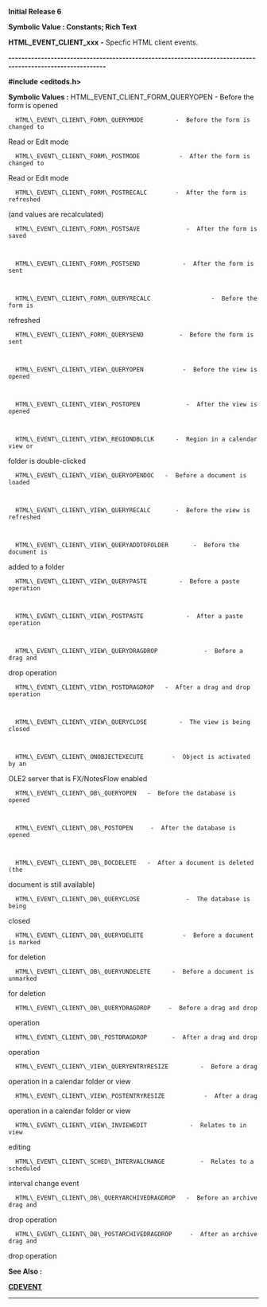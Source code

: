 




<!--
 /\* Font Definitions \*/
 @font-face
 {font-family:Helv;
 panose-1:2 11 6 4 2 2 2 3 2 4;}
@font-face
 {font-family:"Cambria Math";
 panose-1:2 4 5 3 5 4 6 3 2 4;}
 /\* Style Definitions \*/
 p.MsoNormal, li.MsoNormal, div.MsoNormal
 {margin-top:0cm;
 margin-right:0cm;
 margin-bottom:8.0pt;
 margin-left:0cm;
 line-height:107%;
 font-size:11.0pt;
 font-family:"Calibri",sans-serif;}
.MsoChpDefault
 {font-size:11.0pt;}
.MsoPapDefault
 {margin-bottom:8.0pt;
 line-height:107%;}
 /\* Page Definitions \*/
 @page WordSection1
 {size:612.0pt 792.0pt;
 margin:72.0pt 72.0pt 72.0pt 72.0pt;}
div.WordSection1
 {page:WordSection1;}
-->




**Initial Release 6**



**Symbolic Value : Constants; Rich
Text**



**HTML\_EVENT\_CLIENT\_xxx** **-** Specfic HTML
client events.


**----------------------------------------------------------------------------------------------------------**



**#include <editods.h>**


 **Symbolic Values :**      HTML\_EVENT\_CLIENT\_FORM\_QUERYOPEN         -  Before the form
is opened  

  

      HTML\_EVENT\_CLIENT\_FORM\_QUERYMODE         -  Before the form is changed to
Read or Edit mode  

  

      HTML\_EVENT\_CLIENT\_FORM\_POSTMODE           -  After the form is changed to
Read or Edit mode  

  

      HTML\_EVENT\_CLIENT\_FORM\_POSTRECALC        -  After the form is refreshed
(and values are recalculated)  

  

      HTML\_EVENT\_CLIENT\_FORM\_POSTSAVE             -  After the form is saved  

  

      HTML\_EVENT\_CLIENT\_FORM\_POSTSEND            -  After the form is sent  

  

      HTML\_EVENT\_CLIENT\_FORM\_QUERYRECALC                 -  Before the form is
refreshed  

  

      HTML\_EVENT\_CLIENT\_FORM\_QUERYSEND          -  Before the form is sent  

  

      HTML\_EVENT\_CLIENT\_VIEW\_QUERYOPEN           -  Before the view is opened  

  

      HTML\_EVENT\_CLIENT\_VIEW\_POSTOPEN             -  After the view is opened  

  

      HTML\_EVENT\_CLIENT\_VIEW\_REGIONDBLCLK      -  Region in a calendar view or
folder is double-clicked  

  

      HTML\_EVENT\_CLIENT\_VIEW\_QUERYOPENDOC   -  Before a document is loaded  

  

      HTML\_EVENT\_CLIENT\_VIEW\_QUERYRECALC       -  Before the view is refreshed  

  

      HTML\_EVENT\_CLIENT\_VIEW\_QUERYADDTOFOLDER       -  Before the document is
added to a folder  

  

      HTML\_EVENT\_CLIENT\_VIEW\_QUERYPASTE         -  Before a paste operation  

  

      HTML\_EVENT\_CLIENT\_VIEW\_POSTPASTE            -  After a paste operation  

  

      HTML\_EVENT\_CLIENT\_VIEW\_QUERYDRAGDROP             -  Before a drag and
drop operation  

  

      HTML\_EVENT\_CLIENT\_VIEW\_POSTDRAGDROP   -  After a drag and drop operation  

  

      HTML\_EVENT\_CLIENT\_VIEW\_QUERYCLOSE         -  The view is being closed  

  

      HTML\_EVENT\_CLIENT\_ONOBJECTEXECUTE        -  Object is activated by an
OLE2 server that is FX/NotesFlow enabled  

  

      HTML\_EVENT\_CLIENT\_DB\_QUERYOPEN   -  Before the database is opened  

  

      HTML\_EVENT\_CLIENT\_DB\_POSTOPEN     -  After the database is opened  

  

      HTML\_EVENT\_CLIENT\_DB\_DOCDELETE   -  After a document is deleted (the
document is still available)  

  

      HTML\_EVENT\_CLIENT\_DB\_QUERYCLOSE             -  The database is being
closed  

  

      HTML\_EVENT\_CLIENT\_DB\_QUERYDELETE           -  Before a document is marked
for deletion  

  

      HTML\_EVENT\_CLIENT\_DB\_QUERYUNDELETE      -  Before a document is unmarked
for deletion  

  

      HTML\_EVENT\_CLIENT\_DB\_QUERYDRAGDROP     -  Before a drag and drop
operation  

  

      HTML\_EVENT\_CLIENT\_DB\_POSTDRAGDROP       -  After a drag and drop
operation  

  

      HTML\_EVENT\_CLIENT\_VIEW\_QUERYENTRYRESIZE         -  Before a drag
operation in a calendar folder or view  

  

      HTML\_EVENT\_CLIENT\_VIEW\_POSTENTRYRESIZE           -  After a drag
operation in a calendar folder or view  

  

      HTML\_EVENT\_CLIENT\_VIEW\_INVIEWEDIT            -  Relates to in view
editing  

  

      HTML\_EVENT\_CLIENT\_SCHED\_INTERVALCHANGE          -  Relates to a scheduled
interval change event  

  

      HTML\_EVENT\_CLIENT\_DB\_QUERYARCHIVEDRAGDROP   -  Before an archive drag and
drop operation  

  

      HTML\_EVENT\_CLIENT\_DB\_POSTARCHIVEDRAGDROP     -  After an archive drag and
drop operation  

  




 **See Also :**


**[CDEVENT](CDEVENT.md)**



----------------------------------------------------------------------------------------------------------


 





